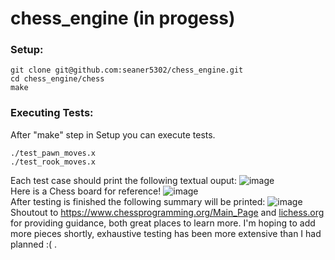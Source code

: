 # chess_engine (in progess)
### Setup:
```
git clone git@github.com:seaner5302/chess_engine.git
cd chess_engine/chess
make
```
### Executing Tests:
After "make" step in Setup you can execute tests.
```
./test_pawn_moves.x
./test_rook_moves.x
```
Each test case should print the following textual ouput:
![image](https://github.com/user-attachments/assets/f36a7af3-5f91-4965-85bd-ab9d4452ca3c)\
Here is a Chess board for reference!
![image](https://github.com/user-attachments/assets/dd4f7712-bd8e-4316-8025-4d96733518d1)\
After testing is finished the following summary will be printed:
![image](https://github.com/user-attachments/assets/16836f6b-0abc-4845-89f7-d8a4cc4b80a5)\
Shoutout to https://www.chessprogramming.org/Main_Page and [lichess.org](https://lichess.org/) for providing guidance, both great places to learn more. I'm hoping to add more pieces shortly, exhaustive testing has been more extensive than I had planned :( .
